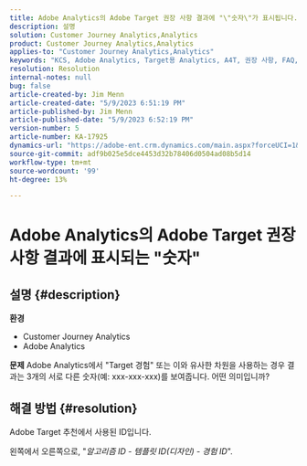 ```yaml
---
title: Adobe Analytics의 Adobe Target 권장 사항 결과에 "\"숫자\"가 표시됩니다."
description: 설명
solution: Customer Journey Analytics,Analytics
product: Customer Journey Analytics,Analytics
applies-to: "Customer Journey Analytics,Analytics"
keywords: "KCS, Adobe Analytics, Target용 Analytics, A4T, 권장 사항, FAQ, Adobe Target, 숫자, 결과, 표시, Customer Journey Analytics"
resolution: Resolution
internal-notes: null
bug: false
article-created-by: Jim Menn
article-created-date: "5/9/2023 6:51:19 PM"
article-published-by: Jim Menn
article-published-date: "5/9/2023 6:52:19 PM"
version-number: 5
article-number: KA-17925
dynamics-url: "https://adobe-ent.crm.dynamics.com/main.aspx?forceUCI=1&pagetype=entityrecord&etn=knowledgearticle&id=3aa5cc79-9aee-ed11-8849-6045bd0061cb"
source-git-commit: adf9b025e5dce4453d32b78406d0504ad08b5d14
workflow-type: tm+mt
source-wordcount: '99'
ht-degree: 13%

---
```


# Adobe Analytics의 Adobe Target 권장 사항 결과에 표시되는 &quot;숫자&quot;

## 설명 {#description}

<b>환경</b>
- Customer Journey Analytics
- Adobe Analytics




<b>문제</b>
Adobe Analytics에서 &quot;Target 경험&quot; 또는 이와 유사한 차원을 사용하는 경우 결과는 3개의 서로 다른 숫자(예: xxx-xxx-xxx)를 보여줍니다.
어떤 의미입니까?


## 해결 방법 {#resolution}


Adobe Target 추천에서 사용된 ID입니다.

왼쪽에서 오른쪽으로, &quot;*알고리즘 ID - 템플릿 ID(디자인) - 경험 ID*&quot;.
